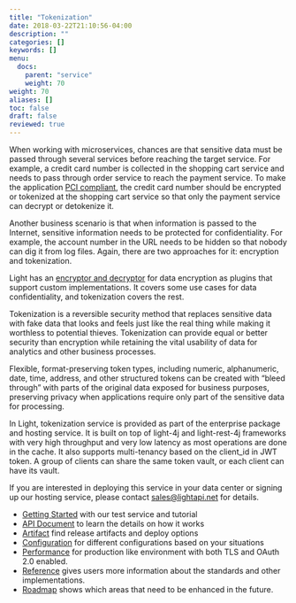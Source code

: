 ```yaml
---
title: "Tokenization"
date: 2018-03-22T21:10:56-04:00
description: ""
categories: []
keywords: []
menu:
  docs:
    parent: "service"
    weight: 70
weight: 70
aliases: []
toc: false
draft: false
reviewed: true
---
```


When working with microservices, chances are that sensitive data must be passed through several services before reaching the target service. For example, a credit card number is collected in the shopping cart service and needs to pass through order service to reach the payment service. To make the application [PCI compliant][], the credit card number should be encrypted or tokenized at the shopping cart service so that only the payment service can decrypt or detokenize it.

Another business scenario is that when information is passed to the Internet, sensitive information needs to be protected for confidentiality. For example, the account number in the URL needs to be hidden so that nobody can dig it from log files. Again, there are two approaches for it: encryption and tokenization. 

Light has an [encryptor and decryptor][] for data encryption as plugins that support custom implementations. It covers some use cases for data confidentiality, and tokenization covers the rest.

Tokenization is a reversible security method that replaces sensitive data with fake data that looks and feels just like the real thing while making it worthless to potential thieves. Tokenization can provide equal or better security than encryption while retaining the vital usability of data for analytics and other business processes.

Flexible, format-preserving token types, including numeric, alphanumeric, date, time, address, and other structured tokens can be created with “bleed through” with parts of the original data exposed for business purposes, preserving privacy when applications require only part of the sensitive data for processing.

In Light, tokenization service is provided as part of the enterprise package and hosting service. It is built on top of light-4j and light-rest-4j frameworks with very high throughput and very low latency as most operations are done in the cache. It also supports multi-tenancy based on the client_id in JWT token. A group of clients can share the same token vault, or each client can have its vault.

If you are interested in deploying this service in your data center or signing up our hosting service, please contact sales@lightapi.net for details.


* [Getting Started][] with our test service and tutorial
* [API Document] to learn the details on how it works
* [Artifact][] find release artifacts and deploy options
* [Configuration][] for different configurations based on your situations
* [Performance][] for production like environment with both TLS and OAuth 2.0 enabled.
* [Reference][] gives users more information about the standards and other implementations. 
* [Roadmap][] shows which areas that need to be enhanced in the future.  

[PCI compliant]: http://www.onlinetech.com/resources/references/what-is-pci-compliance
[encryptor and decryptor]: /concern/decryptor/
[Getting Started]: /service/tokenization/getting-started/
[Artifact]: /service/tokenization/artifact/
[Configuration]: /service/tokenization/configuration/
[API Document]: /service/tokenization/document/
[Performance]: /service/tokenization/performance/
[Reference]: /service/tokenization/reference/
[Roadmap]: /service/tokenization/roadmap/
